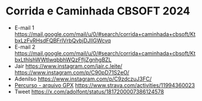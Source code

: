 # Corrida e Caminhada CBSOFT 2024

- E-mail 1 <https://mail.google.com/mail/u/0/#search/corrida+caminhada+cbsoft/KtbxLzFvRHsdFQBFrlVrbQvbjDJllGWcvq>
- E-mail 2 <https://mail.google.com/mail/u/0/#search/corrida+caminhada+cbsoft/KtbxLthlshWWtlwqbbhWQzFfljZgnhgBZL>
- Jair <https://www.instagram.com/jair.c.leite/> <https://www.instagram.com/p/C90pD71S2eO/>
- Adenilso <https://www.instagram.com/p/C9zdczuJ3FC/>
- [Percurso - arquivo GPX](./percurso.gpx) <https://www.strava.com/activities/11994360023> 
- Tweet <https://x.com/adolfont/status/1817200007386124578>
